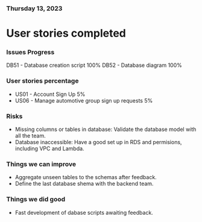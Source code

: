 ### Thursday 13, 2023

# User stories completed

### Issues Progress

DB51 - Database creation script 100%
DB52 - Database diagram 100%

### User stories percentage

- US01 - Account Sign Up 5%
- US06 -  Manage automotive group sign up requests 5%

### Risks

- Missing columns or tables in database: Validate the database model with all the team.
- Database inaccessible: Have a good set up in RDS and permisions, including VPC and Lambda.

### Things we can improve

- Aggregate unseen tables to the schemas after feedback.
- Define the last database shema with the backend team.

### Things we did good

- Fast development of dabase scripts awaiting feedback.
